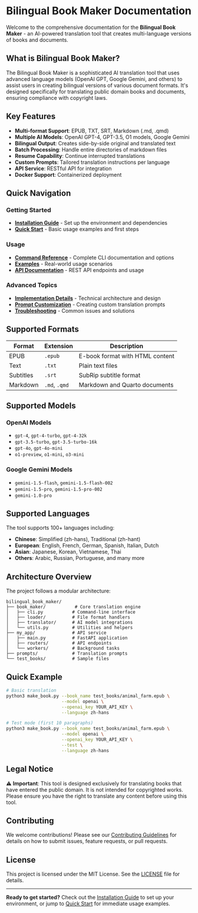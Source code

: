 # Bilingual Book Maker Documentation

Welcome to the comprehensive documentation for the **Bilingual Book Maker** - an AI-powered translation tool that creates multi-language versions of books and documents.

## What is Bilingual Book Maker?

The Bilingual Book Maker is a sophisticated AI translation tool that uses advanced language models (OpenAI GPT, Google Gemini, and others) to assist users in creating bilingual versions of various document formats. It's designed specifically for translating public domain books and documents, ensuring compliance with copyright laws.

## Key Features

- **Multi-format Support**: EPUB, TXT, SRT, Markdown (.md, .qmd)
- **Multiple AI Models**: OpenAI GPT-4, GPT-3.5, O1 models, Google Gemini
- **Bilingual Output**: Creates side-by-side original and translated text
- **Batch Processing**: Handle entire directories of markdown files
- **Resume Capability**: Continue interrupted translations
- **Custom Prompts**: Tailored translation instructions per language
- **API Service**: RESTful API for integration
- **Docker Support**: Containerized deployment

## Quick Navigation

### Getting Started
- **[Installation Guide](./installation.md)** - Set up the environment and dependencies
- **[Quick Start](./quickstart.md)** - Basic usage examples and first steps

### Usage
- **[Command Reference](./cmd.md)** - Complete CLI documentation and options
- **[Examples](./commands_examples.md)** - Real-world usage scenarios
- **[API Documentation](./api.md)** - REST API endpoints and usage

### Advanced Topics
- **[Implementation Details](./implementation.md)** - Technical architecture and design
- **[Prompt Customization](./prompts.md)** - Creating custom translation prompts
- **[Troubleshooting](./troubleshooting.md)** - Common issues and solutions

## Supported Formats

| Format | Extension | Description |
|--------|-----------|-------------|
| EPUB | `.epub` | E-book format with HTML content |
| Text | `.txt` | Plain text files |
| Subtitles | `.srt` | SubRip subtitle format |
| Markdown | `.md`, `.qmd` | Markdown and Quarto documents |

## Supported Models

### OpenAI Models
- `gpt-4`, `gpt-4-turbo`, `gpt-4-32k`
- `gpt-3.5-turbo`, `gpt-3.5-turbo-16k`
- `gpt-4o`, `gpt-4o-mini`
- `o1-preview`, `o1-mini`, `o3-mini`

### Google Gemini Models
- `gemini-1.5-flash`, `gemini-1.5-flash-002`
- `gemini-1.5-pro`, `gemini-1.5-pro-002`
- `gemini-1.0-pro`

## Supported Languages

The tool supports 100+ languages including:
- **Chinese**: Simplified (zh-hans), Traditional (zh-hant)
- **European**: English, French, German, Spanish, Italian, Dutch
- **Asian**: Japanese, Korean, Vietnamese, Thai
- **Others**: Arabic, Russian, Portuguese, and many more

## Architecture Overview

The project follows a modular architecture:

```
bilingual_book_maker/
├── book_maker/           # Core translation engine
│   ├── cli.py           # Command-line interface
│   ├── loader/          # File format handlers
│   ├── translator/      # AI model integrations
│   └── utils.py         # Utilities and helpers
├── my_app/              # API service
│   ├── main.py          # FastAPI application
│   ├── routers/         # API endpoints
│   └── workers/         # Background tasks
├── prompts/             # Translation prompts
└── test_books/          # Sample files
```

## Quick Example

```bash
# Basic translation
python3 make_book.py --book_name test_books/animal_farm.epub \
                     --model openai \
                     --openai_key YOUR_API_KEY \
                     --language zh-hans

# Test mode (first 10 paragraphs)
python3 make_book.py --book_name test_books/animal_farm.epub \
                     --model openai \
                     --openai_key YOUR_API_KEY \
                     --test \
                     --language zh-hans
```

## Legal Notice

⚠️ **Important**: This tool is designed exclusively for translating books that have entered the public domain. It is not intended for copyrighted works. Please ensure you have the right to translate any content before using this tool.

## Contributing

We welcome contributions! Please see our [Contributing Guidelines](../CONTRIBUTING.md) for details on how to submit issues, feature requests, or pull requests.

## License

This project is licensed under the MIT License. See the [LICENSE](../LICENSE) file for details.

---

**Ready to get started?** Check out the [Installation Guide](./installation.md) to set up your environment, or jump to [Quick Start](./quickstart.md) for immediate usage examples. 